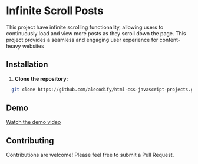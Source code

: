 # Infinite Scroll Posts

This project have infinite scrolling functionality, allowing users to continuously load and view more posts as they scroll down the page. This project provides a seamless and engaging user experience for content-heavy websites

## Installation

1. **Clone the repository:**
```bash
  git clone https://github.com/alecodify/html-css-javascript-projects.git
```

## Demo
[Watch the demo video](https://github.com/user-attachments/assets/b613a414-1f0e-4da1-9532-795e32552493)

## Contributing
Contributions are welcome! Please feel free to submit a Pull Request.